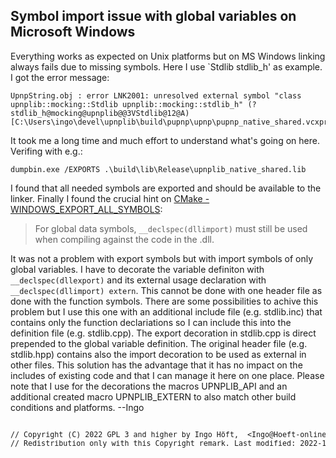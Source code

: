 ## Symbol import issue with global variables on Microsoft Windows
Everything works as expected on Unix platforms but on MS Windows linking always fails due to missing symbols. Here I use `Stdlib stdlib_h' as example. I got the error message:

    UpnpString.obj : error LNK2001: unresolved external symbol "class upnplib::mocking::Stdlib upnplib::mocking::stdlib_h" (?stdlib_h@mocking@upnplib@@3VStdlib@12@A) [C:\Users\ingo\devel\upnplib\build\pupnp\upnp\pupnp_native_shared.vcxproj]

It took me a long time and much effort to understand what's going on here. Verifing with e.g.:

    dumpbin.exe /EXPORTS .\build\lib\Release\upnplib_native_shared.lib

I found that all needed symbols are exported and should be available to the linker. Finally I found the crucial hint on [CMake - WINDOWS_EXPORT_ALL_SYMBOLS](https://cmake.org/cmake/help/v3.18/prop_tgt/WINDOWS_EXPORT_ALL_SYMBOLS.html):

> For global data symbols, `__declspec(dllimport)` must still be used when compiling against the code in the .dll.

It was not a problem with export symbols but with import symbols of only global variables. I have to decorate the variable definiton with `__declspec(dllexport)` and its external usage declaration with `__declspec(dllimport) extern`. This cannot be done with one header file as done with the function symbols. There are some possibilities to achive this problem but I use this one with an additional include file (e.g. stdlib.inc) that contains only the function declariations so I can include this into the definition file (e.g. stdlib.cpp). The export decoration in stdlib.cpp is direct prepended to the global variable definition. The original header file (e.g. stdlib.hpp) contains also the import decoration to be used as external in other files. This solution has the advantage that it has no impact on the includes of existing code and that I can manage it here on one place. Please note that I use for the decorations the macros UPNPLIB_API and an additional created macro UPNPLIB_EXTERN to also match other build conditions and platforms. --Ingo

<pre><sup>
// Copyright (C) 2022 GPL 3 and higher by Ingo Höft,  &#60;Ingo&#64;Hoeft-online.de&#62;
// Redistribution only with this Copyright remark. Last modified: 2022-10-15
</sup></sup>
